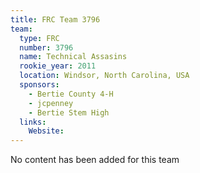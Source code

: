 ```yaml
---
title: FRC Team 3796
team:
  type: FRC
  number: 3796
  name: Technical Assasins
  rookie_year: 2011
  location: Windsor, North Carolina, USA
  sponsors:
    - Bertie County 4-H
    - jcpenney
    - Bertie Stem High
  links:
    Website: 
---
```

No content has been added for this team